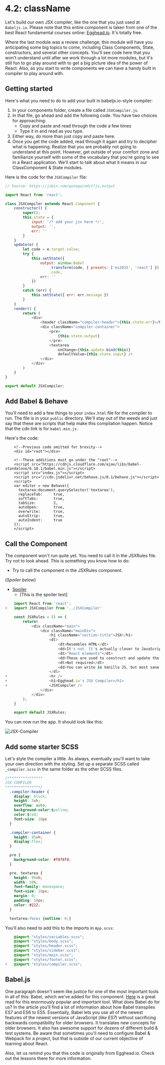 # 4.2: className

Let's build our own JSX compiler, like the one that you just used at `Babeljs.io`. Please note that this entire component is taken from one of the best React fundamental courses online: [Egghead.io](https://egghead.io/lessons/react-build-a-jsx-live-compiler-as-a-react-component). It's totally free.

Where the last module was a review challenge, this module will have you anticipating some big topics to come, including Class Components, State, constructors, and several other concepts. You'll see code here that you won't understand until after we work through a lot more modules, but it's still fun to go play around with to get a big picture idea of the power of React. Also, as you start to write components we can have a handy built in compiler to play around with.

## Getting started

Here's what you need to do to add your built in babeljs.io-style compiler:

1. In your components folder, create a file called `JSXCompiler.js`.
2. In that file, go ahead and add the following code. You have two choices for approaching:
   * Copy and paste and read through the code a few times
   * Type it in and read as you type. 
3. Either way, do more than just copy and paste here.
4. Once you get the code added, read through it again and try to decipher what is happening. Realize that you are probably not going to understand at this point. However, get outside of your comfort zone and familiarize yourself with some of the vocabulary that you're going to see in a React application.  We'll start to talk about what it means in our ClassComponent & State modules.

Here is the code for the `JSXCompiler` file:

```javascript
// Source: https://jsbin.com/qonaga/edit?js,output

import React from 'react';

class JSXCompiler extends React.Component {
    constructor() {
        super();
        this.state = {
            input: '/* add your jsx here */',
            output: '',
            err: ''
        }
    }
    update(e) {
        let code = e.target.value;
        try {
            this.setState({
                output: window.Babel
                    .transform(code, { presets: ['es2015', 'react'] })
                    .code,
                err: ''
            })
        }
        catch (err) {
            this.setState({ err: err.message })
        }
    }
    render() {
        return (
            <div>
                <header className="compiler-header">{this.state.err}</header>
                <div className="compiler-container">
                    <pre>
                        {this.state.output}
                    </pre>
                    <textarea
                        onChange={this.update.bind(this)}
                        defaultValue={this.state.input} />
                </div>
            </div>
        )
    }
}

export default JSXCompiler;
```

## Add Babel & Behave

You'll need to add a few things to your `index.html` file for the compiler to run. The file is in your `public` directory. We'll stay out of the weeds and just say that these are scripts that help make this compilation happen. Notice that the cdn link is for `babel.min.js`.

Here's the code:

```markup
    <!--Previous code omitted for brevity-->
    <div id="root"></div>

    <!--These additions must go under the "root"-->
    <script src="https://cdnjs.cloudflare.com/ajax/libs/babel-standalone/6.18.1/babel.min.js"></script>
    <script src="index.js"></script>
    <script src="//cdn.jsdelivr.net/behave.js/0.1/behave.js"></script>
    <script>
    var editor = new Behave({
      textarea:document.querySelector('textarea'),
      replaceTab:     true,
      softTabs:       true,
      tabSize:        2,
      autoOpen:       true,
      overwrite:      true,
      autoStrip:      true,
      autoIndent:     true
    });
    </script>
```

## Call the Component

The component won't run quite yet. You need to call it in the JSXRules file. Try not to look ahead. This is something you know how to do:

* Try to call the component in the JSXRules component.

\(_Spoiler below_\)

* [Spoiler](4.2-classname.md)
  * \[This is the spoiler text\]

```javascript
    import React from 'react';
+   import JSXCompiler from '../JSXCompiler'

    const JSXRules = () => {
        return(
            <div className="main">
                <div className="mainDiv">
                    <h1 className="section-title">JSX</h1> 
                    <dl>
                        <dt>Resembles HTML</dt>
                        <dd>It's not. It's actually closer to JavaScript.</dd>
                        <dt>"React elements"</dt>
                        <dd>These are used to construct and update the DOM, or what you see on the screen.</dd>
                        <dt>Not required</dt>
                        <dd>You can write in Vanilla JS, but most sane people use JSX.</dd>
                    </dl>
+                   <hr />
+                   <h1>Egghead.io's JSX Compiler</h1>
+                   <JSXCompiler />
                </div>
            </div>
        );
    }

    export default JSXRules;
```

You can now run the app. It should look like this:

![JSX-Compiler](../.gitbook/assets/3.2-jsx-compiler.PNG)

## Add some starter SCSS

Let's style the compiler a little. As always, eventually you'll want to take your own direction with the styling. Set up a separate SCSS called `_compiler.scss` in the same folder as the other SCSS files.

```css
/****************
JSX COMPILER
****************/
  .compiler-header {
    display: block;
    height: 5vh;
    overflow: auto;
    background-color:$yellow;
    color:$red;
    font-size: 28px
  }

  .compiler-container {
    height: 95vh;
    display:flex;
  }

  pre {
    background-color: #f8f8f8;
  }

  pre, textarea {
    height: 95vh;
    width: 50%;
    font-family: monospace;
    font-size: 18px;
    margin: 0;
    padding: 10px;
    color: #222;
  }

  textarea:focus {outline: 0;}
```

You'll also need to add this to the imports in `App.scss`:

```css
    @import "styles/variables.scss";
    @import "styles/body.scss";
    @import "styles/header.scss";
    @import "styles/sidebar.scss";
    @import "styles/main.scss";
    @import "styles/footer.scss";
+   @import "styles/compiler.scss";
```

## Babel.js

One paragraph doesn't seem like justice for one of the most important tools in all of this: Babel, which we've added for this component. [Here](https://codemix.com/blog/why-babel-matters/) is a great read for this enormously popular and important tool. What does Babel do for us? In the article you'll find a lot of information about how Babel transpiles ES7 and ES6 to ES5. Essentially, Babel lets you use all of the newest features of the newest versions of JavaScript \(_like ES7_\) without sacrificing backwards compatibility for older browsers. It translates new concepts for older browsers. It also has awesome support for dozens of different build & test systems. Be aware that sometimes you'll need to configure Babel & Webpack for a project, but that is outside of our current objective of learning about React.

Also, let us remind you that this code is originally from Egghead.io. Check out the lessons there for more information.

